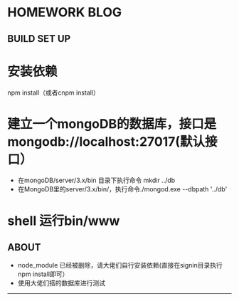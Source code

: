 # HOMEWORK BLOG

## BUILD SET UP

# 安装依赖
npm install（或者cnpm install）
 
# 建立一个mongoDB的数据库，接口是mongodb://localhost:27017(默认接口）
* 在mongoDB/server/3.x/bin 目录下执行命令 mkdir ../db
* 在MongoDB里的server/3.x/bin/，执行命令./mongod.exe --dbpath '../db'

# shell 运行bin/www

## ABOUT

* node_module 已经被删除，请大佬们自行安装依赖(直接在signin目录执行npm install即可）
* 使用大佬们搭的数据库进行测试

---
